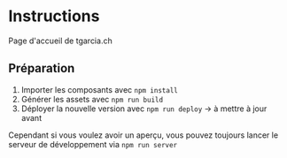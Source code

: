 # Instructions
Page d'accueil de tgarcia.ch

## Préparation
1. Importer les composants avec `npm install`
2. Générer les assets avec `npm run build`
3. Déployer la nouvelle version avec `npm run deploy` -> à mettre à jour avant

Cependant si vous voulez avoir un aperçu, vous pouvez toujours lancer le serveur de développement via `npm run server`